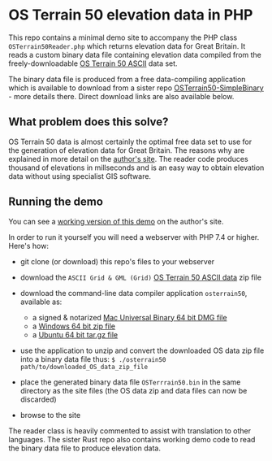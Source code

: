 # OS Terrain 50 elevation data in PHP

This repo contains a minimal demo site to accompany the PHP class `OSTerrain50Reader.php` which returns elevation data for Great Britain. It reads a custom binary data file containing elevation data compiled from the freely-downloadable [OS Terrain 50 ASCII](https://www.ordnancesurvey.co.uk/business-government/products/terrain-50) data set.

The binary data file is produced from a free data-compiling application which is available to download from a sister repo [OSTerrain50-SimpleBinary](https://github.com/bobosola/OSTerrain50-SimpleBinary) - more details there. Direct download links are also available below.

## What problem does this solve?

OS Terrain 50 data is almost certainly the optimal free data set to use for the generation of elevation data for Great Britain. The reasons why are explained in more detail on the [author's site](https://osola.org.uk/osterrain50). The reader code produces thousand of elevations in millseconds and is an easy way to obtain elevation data without using specialist GIS software.

## Running the demo

You can see a [working version of this demo](https://www.osola.org.uk/OSTerrain50-PHP) on the author's site. 

In order to run it yourself you will need a webserver with PHP 7.4 or higher. Here's how:

* git clone (or download) this repo's files to your webserver
* download the ``ASCII Grid & GML (Grid)`` [OS Terrain 50 ASCII data](https://osdatahub.os.uk/downloads/open/Terrain50) zip file
* download the command-line data compiler application ``osterrain50``, available as:
    * a signed & notarized [Mac Universal Binary 64 bit DMG file](https://github.com/bobosola/OSTerrain50-SimpleBinary/tree/main/binaries/Mac)
    * a [Windows 64 bit zip file](https://github.com/bobosola/OSTerrain50-SimpleBinary/tree/main/binaries/Windows)
    * a [Ubuntu 64 bit tar.gz file](https://github.com/bobosola/OSTerrain50-SimpleBinary/tree/main/binaries/Ubuntu)
* use the application to unzip and convert the downloaded OS data zip file into a binary data file thus:
`$ ./osterrain50 path/to/downloaded_OS_data_zip_file`                

* place the generated binary data file `OSTerrrain50.bin` in the same directory as the site files (the OS data zip and data files can now be discarded)
* browse to the site

The reader class is heavily commented to assist with translation to other languages. The sister Rust repo also contains working demo code to read the binary data file to produce elevation data.
